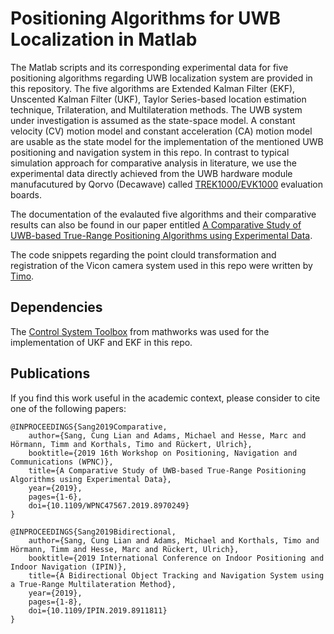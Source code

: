 # Positioning Algorithms for UWB Localization in Matlab

The Matlab scripts and its corresponding experimental data for five positioning algorithms regarding UWB localization system are provided in this repository. The five algorithms are Extended Kalman Filter (EKF), Unscented Kalman Filter (UKF), Taylor Series-based location estimation technique, Trilateration, and Multilateration methods. The UWB system under investigation is assumed as the state-space model. A constant velocity (CV) motion model and constant acceleration (CA) motion model are usable as the state model for the implementation of the mentioned UWB positioning and navigation system in this repo. In contrast to typical simulation approach for comparative analysis in literature, we use the experimental data directly achieved from the UWB hardware module manufacutured by Qorvo (Decawave) called [TREK1000/EVK1000](https://www.decawave.com/product/evk1000-evaluation-kit/) evaluation boards. 

The documentation of the evalauted five algorithms and their comparative results can also be found in our paper entitled [A Comparative Study of UWB-based True-Range Positioning Algorithms using Experimental Data](https://pub.uni-bielefeld.de/download/2937505/2966816/KS_IEEE_WPNC_2019_paper_accepted_version.pdf). 

The code snippets regarding the point clould transformation and registration of the Vicon camera system used in this repo were written by [Timo](https://github.com/tik0).


## Dependencies
The [Control System Toolbox](https://www.mathworks.com/products/control.html) from mathworks was used for the implementation of UKF and EKF in this repo.   

## Publications 
If you find this work useful in the academic context, please consider to cite one of the following papers:

    @INPROCEEDINGS{Sang2019Comparative,
        author={Sang, Cung Lian and Adams, Michael and Hesse, Marc and Hörmann, Timm and Korthals, Timo and Rückert, Ulrich},
        booktitle={2019 16th Workshop on Positioning, Navigation and Communications (WPNC)}, 
        title={A Comparative Study of UWB-based True-Range Positioning Algorithms using Experimental Data}, 
        year={2019},        
        pages={1-6},
        doi={10.1109/WPNC47567.2019.8970249}
    }

    @INPROCEEDINGS{Sang2019Bidirectional,
        author={Sang, Cung Lian and Adams, Michael and Korthals, Timo and Hörmann, Timm and Hesse, Marc and Rückert, Ulrich},
        booktitle={2019 International Conference on Indoor Positioning and Indoor Navigation (IPIN)}, 
        title={A Bidirectional Object Tracking and Navigation System using a True-Range Multilateration Method}, 
        year={2019},        
        pages={1-8},
        doi={10.1109/IPIN.2019.8911811}
    }
